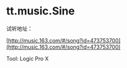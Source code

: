 
# tt.music.Sine

试听地址：

[http://music.163.com/#/song?id=473753700](http://music.163.com/#/song?id=473753700)

Tool: Logic Pro X